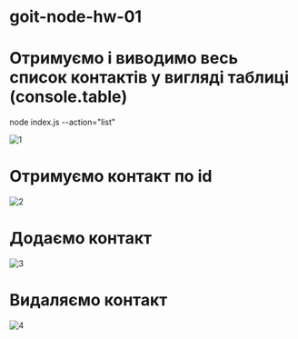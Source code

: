 # goit-node-hw-01

# Отримуємо і виводимо весь список контактів у вигляді таблиці (console.table)

node index.js --action="list"

![1](https://i.ibb.co/Hd8P2jt/1.png)

# Отримуємо контакт по id

![2](https://i.ibb.co/StM3fTm/2.png)

# Додаємо контакт

![3](https://i.ibb.co/CJHktwJ/3.png)

# Видаляємо контакт

![4](https://i.ibb.co/8DbHVYL/4.png)
